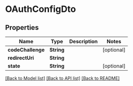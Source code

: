 # OAuthConfigDto

## Properties
Name | Type | Description | Notes
------------ | ------------- | ------------- | -------------
**codeChallenge** | **String** |  | [optional] 
**redirectUri** | **String** |  | 
**state** | **String** |  | [optional] 

[[Back to Model list]](../README.md#documentation-for-models) [[Back to API list]](../README.md#documentation-for-api-endpoints) [[Back to README]](../README.md)


